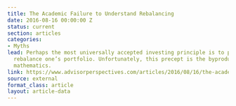 ```yaml
---
title: The Academic Failure to Understand Rebalancing
date: 2016-08-16 00:00:00 Z
status: current
section: articles
categories: 
- Myths
lead: Perhaps the most universally accepted investing principle is to periodically
  rebalance one’s portfolio. Unfortunately, this precept is the byproduct of imperfect
  mathematics.
link: https://www.advisorperspectives.com/articles/2016/08/16/the-academic-failure-to-understand-rebalancing
source: external
format_class: article
layout: article-data
---
```



